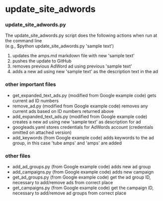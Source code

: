 # update_site_adwords

### update_site_adwords.py
The update_site_adwords.py script does the following actions when run at the command line<br>
(e.g., $python update_site_adwords.py 'sample text')

1. updates the amps.md markdown file with new 'sample text'
2. pushes the update to GitHub
3. removes previous AdWord ad using previous 'sample text'
4. adds a new ad using new 'sample text' as the description text in the ad

### other important files
* get_expanded_text_ads.py (modified from Google example code) gets current ad ID numbers
* remove_ad.py (modified from Google example code) removes any current ads based on ID numbers returned above
* add_expanded_text_ads.py (modified from Google example code) creates a new ad using new 'sample text' as description for ad
* googleads.yaml stores credentials for AdWords account (credentials omitted on attached version)
* add_keywords (from Google example code) adds keywords to the ad group, in this case 'tube amps' and 'amps' are added

### other files
* add_ad_groups.py (from Google example code) adds new ad group
* add_campaigns.py (from Google example code) adds new campaign
* get_ad_groups.py (from Google example code) get the ad group ID, necessary to add/remove ads from correct place
* get_campaigns.py (from Google example code) get the campaign ID, necessary to add/remove ad groups from correct place
